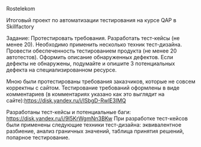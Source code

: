 Rostelekom

Итоговый проект по автоматизации тестирования на курсе QAP в Skillfactory

Задание: Протестировать требования. Разработать тест-кейсы (не менее 20). Необходимо применить несколько техник тест-дизайна. Провести обеспеченность тестированием продукта (не менее 20 автотестов). Оформить описание обнаруженных дефектов. Если дефекты не обнаружены, подумайте и опишите 3 потенциальных дефекта на специализированном ресурсе.

Мною были протестированы требования заказчиков, которые не совсем корректны с сайтом. Тестирование требований оформлены в виде комментариев (в комментариях указано как это выглядит на сайте):https://disk.yandex.ru/i/lSbgD-RwlE3IMQ

Разработаны тест-кейсы и потенциальные баги: https://disk.yandex.ru/i/9l5KrWgmNn3BKw
При разработке тест-кейсов были применены следующие техники тест-дизайна: эквивалентное разбиение, анализ граничных значений, таблица принятия решений, попарное тестирование.

